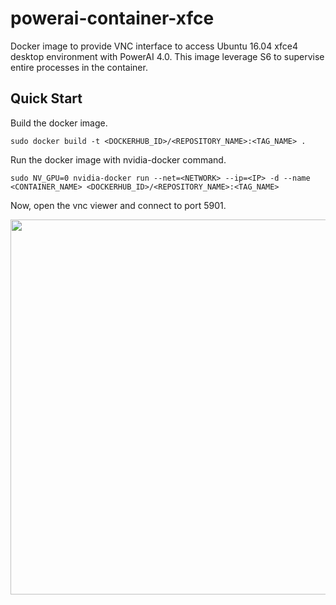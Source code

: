 # powerai-container-xfce

Docker image to provide VNC interface to access Ubuntu 16.04 xfce4 desktop environment with PowerAI 4.0.
This image leverage S6 to supervise entire processes in the container.

Quick Start
-------------------------
Build the docker image.

```
sudo docker build -t <DOCKERHUB_ID>/<REPOSITORY_NAME>:<TAG_NAME> .
```

Run the docker image with nvidia-docker command.  

```
sudo NV_GPU=0 nvidia-docker run --net=<NETWORK> --ip=<IP> -d --name <CONTAINER_NAME> <DOCKERHUB_ID>/<REPOSITORY_NAME>:<TAG_NAME>
```
Now, open the vnc viewer and connect to port 5901.


<img src="https://raw.github.com/koheinomura/powerai-container-xfce/master/screenshots/xfce.png?v1" width=600/>

